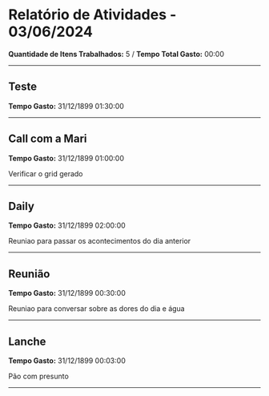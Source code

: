 # Relatório de Atividades - 03/06/2024
**Quantidade de Itens Trabalhados:** 5
 / **Tempo Total Gasto:** 00:00

---

## Teste
**Tempo Gasto:** 31/12/1899 01:30:00



---

## Call com a Mari
**Tempo Gasto:** 31/12/1899 01:00:00

Verificar o grid gerado

---

## Daily
**Tempo Gasto:** 31/12/1899 02:00:00

Reuniao para passar os acontecimentos do dia anterior

---

## Reunião
**Tempo Gasto:** 31/12/1899 00:30:00

Reuniao para conversar sobre as dores do dia e água

---

## Lanche
**Tempo Gasto:** 31/12/1899 00:03:00

Pão com presunto

---

